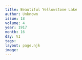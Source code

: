 ```yaml
---
title: Beautiful Yellowstone Lake
author: Unknown
issue: 18
volume: 4
year: 1917
month: 16
day: VI
tags:
layout: page.njk
image:
---
```

